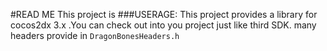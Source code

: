 #READ ME
This project is 
###USERAGE:
This project provides a library for cocos2dx 3.x .You can check out into you project just like third SDK.
many headers provide in `DragonBonesHeaders.h`